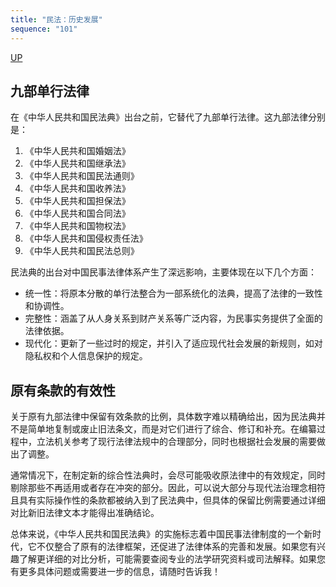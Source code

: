 ```yaml
---
title: "民法：历史发展"
sequence: "101"
---
```


[UP](/law/civil-law-index.html)

## 九部单行法律

在《中华人民共和国民法典》出台之前，它替代了九部单行法律。这九部法律分别是：

1. 《中华人民共和国婚姻法》
2. 《中华人民共和国继承法》
3. 《中华人民共和国民法通则》
4. 《中华人民共和国收养法》
5. 《中华人民共和国担保法》
6. 《中华人民共和国合同法》
7. 《中华人民共和国物权法》
8. 《中华人民共和国侵权责任法》
9. 《中华人民共和国民法总则》


民法典的出台对中国民事法律体系产生了深远影响，主要体现在以下几个方面：

- 统一性：将原本分散的单行法整合为一部系统化的法典，提高了法律的一致性和协调性。
- 完整性：涵盖了从人身关系到财产关系等广泛内容，为民事实务提供了全面的法律依据。
- 现代化：更新了一些过时的规定，并引入了适应现代社会发展的新规则，如对隐私权和个人信息保护的规定。

## 原有条款的有效性

关于原有九部法律中保留有效条款的比例，具体数字难以精确给出，因为民法典并不是简单地复制或废止旧法条文，而是对它们进行了综合、修订和补充。在编纂过程中，立法机关参考了现行法律法规中的合理部分，同时也根据社会发展的需要做出了调整。

通常情况下，在制定新的综合性法典时，会尽可能吸收原法律中的有效规定，同时剔除那些不再适用或者存在冲突的部分。因此，可以说大部分与现代法治理念相符且具有实际操作性的条款都被纳入到了民法典中，但具体的保留比例需要通过详细对比新旧法律文本才能得出准确结论。

总体来说，《中华人民共和国民法典》的实施标志着中国民事法律制度的一个新时代，它不仅整合了原有的法律框架，还促进了法律体系的完善和发展。如果您有兴趣了解更详细的对比分析，可能需要查阅专业的法学研究资料或司法解释。如果您有更多具体问题或需要进一步的信息，请随时告诉我！

